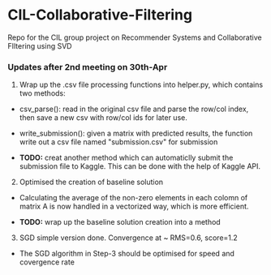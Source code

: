 # CIL-Collaborative-Filtering
Repo for the CIL group project on Recommender Systems and Collaborative FIltering using SVD

### Updates after 2nd meeting on 30th-Apr

1. Wrap up the .csv file processing functions into helper.py, which contains two methods:
  
  - csv_parse(): read in the original csv file and parse the row/col index, then save a new csv with row/col ids for later use.
  - write_submission(): given a matrix with predicted results, the function write out a csv file named "submission.csv" for submission
  
  - **TODO:** creat another method which can automaticlly submit the submission file to Kaggle. This can be done with the help of Kaggle API.
  
2. Optimised the creation of baseline solution

  - Calculating the average of the non-zero elements in each colomn of matrix A is now handled in a vectorized way, which is more efficient.
  
  - **TODO:** wrap up the baseline solution creation into a method
  
3. SGD simple version done. Convergence at ~ RMS=0.6, score=1.2

  - The SGD algorithm in Step-3 should be optimised for speed and covergence rate

